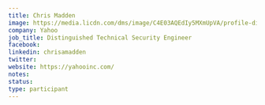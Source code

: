 ```yaml
---
title: Chris Madden
image: https://media.licdn.com/dms/image/C4E03AQEdIy5MXmUpVA/profile-displayphoto-shrink_400_400/0/1560773177097?e=1703116800&v=beta&t=jh5rXFdrz8KEUuP9YIaqD91gS4vr3AhO1jjSp-Pg38g
company: Yahoo
job_title: Distinguished Technical Security Engineer
facebook:
linkedin: chrisamadden
twitter: 
website: https://yahooinc.com/
notes:
status: 
type: participant
---
```

